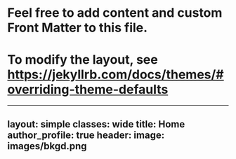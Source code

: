 
# Feel free to add content and custom Front Matter to this file.
# To modify the layout, see https://jekyllrb.com/docs/themes/#overriding-theme-defaults

---
layout: simple
classes: wide
title: Home
author_profile: true
header:
 image: images/bkgd.png
---
